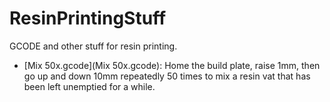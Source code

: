 # ResinPrintingStuff
GCODE and other stuff for resin printing.

* [Mix 50x.gcode](Mix 50x.gcode): Home the build plate, raise 1mm, then go up and down 10mm repeatedly 50 times to mix a resin vat that has been left unemptied for a while.
